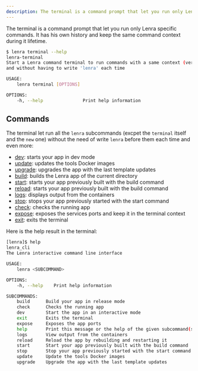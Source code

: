 ```yaml
---
description: The terminal is a command prompt that let you run only Lenra specific commands. It has his own history and keep the same command context during it lifetime.
---
```


The terminal is a command prompt that let you run only Lenra specific commands. It has his own history and keep the same command context during it lifetime.

```bash
$ lenra terminal --help
lenra-terminal 
Start a Lenra command terminal to run commands with a same context (verbose, config, expose, ...)
and without having to write 'lenra' each time

USAGE:
    lenra terminal [OPTIONS]

OPTIONS:
    -h, --help               Print help information
```

## Commands

The terminal let run all the `lenra` subcommands (excpet the `terminal` itself and the `new` one) without the need of write `lenra` before them each time and even more:


- [dev](../dev.md): starts your app in dev mode
- [update](../update.md): updates the tools Docker images
- [upgrade](../upgrade.md): upgrades the app with the last template updates
- [build](../build.md): builds the Lenra app of the current directory
- [start](../start.md): starts your app previously built with the build command
- [reload](../reload.md): starts your app previously built with the build command
- [logs](../logs.md): displays output from the containers
- [stop](../stop.md): stops your app previously started with the start command
- [check](../check/index.md): checks the running app
- [expose](./expose.md): exposes the services ports and keep it in the terminal context
- [exit](./exit.md): exits the terminal

Here is the help result in the terminal:

```bash
[lenra]$ help
lenra_cli 
The Lenra interactive command line interface

USAGE:
    lenra <SUBCOMMAND>

OPTIONS:
    -h, --help    Print help information

SUBCOMMANDS:
    build      Build your app in release mode
    check      Checks the running app
    dev        Start the app in an interactive mode
    exit       Exits the terminal
    expose     Exposes the app ports
    help       Print this message or the help of the given subcommand(s)
    logs       View output from the containers
    reload     Reload the app by rebuilding and restarting it
    start      Start your app previously built with the build command
    stop       Stop your app previously started with the start command
    update     Update the tools Docker images
    upgrade    Upgrade the app with the last template updates
```
